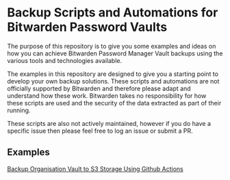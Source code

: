 # Backup Scripts and Automations for Bitwarden Password Vaults

The purpose of this repository is to give you some examples and ideas on how you can achieve Bitwarden Password Manager Vault backups using the various tools and technologies available. 

The examples in this repository are designed to give you a starting point to develop your own backup solutions. These scripts and automations are not officially supported by Bitwarden and therefore please adapt and understand how these work. Bitwarden takes no responsibility for how these scripts are used and the security of the data extracted as part of their running. 

These scripts are also not actively maintained, however if you do have a specific issue then please feel free to log an issue or submit a PR.

## Examples

[Backup Organisation Vault to S3 Storage Using Github Actions]()